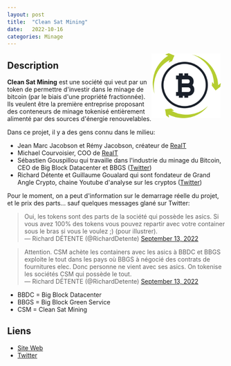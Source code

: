 ```yaml
---
layout: post
title:  "Clean Sat Mining"
date:   2022-10-16
categories: Minage
---
```

<img src="/img/cleanSatMiningLogo.svg" align="right" class="hide-on-small-only" style="height:150px; margin-right: 10px" />

## Description

**Clean Sat Mining** est une société qui veut par un token de permettre d'investir dans le minage de bitcoin (par le biais d'une propriété fractionnée). Ils veulent être la première entreprise proposant des conteneurs de minage tokenisé entièrement alimenté par des sources d'énergie renouvelables.

Dans ce projet, il y a des gens connu dans le milieu:
- Jean Marc Jacobson et Rémy Jacobson, créateur de [RealT](https://tokenise.fr/immobilier/2022/10/16/RealT.html)
- Michael Courvoisier, COO de [RealT](https://tokenise.fr/immobilier/2022/10/16/RealT.html)
- Sébastien Gouspillou qui travaille dans l'industrie du minage du Bitcoin, CEO de Big Block Datacenter et BBGS ([Twitter](https://twitter.com/SebGouspillou))
- Richard Détente et Guillaume Goualard qui sont fondateur de Grand Angle Crypto, chaine Youtube d'analyse sur les cryptos ([Twitter](https://twitter.com/GA_Crypto_))

Pour le moment, on a peut d'information sur le demarrage réelle du projet, et le prix des parts... sauf quelques messages glané sur Twitter:

<div class="row">
    <div class="col m6 offset-m3 s12">
        <blockquote>
        Oui, les tokens sont des parts de la société qui possède les asics. Si vous avez 100% des tokens vous pouvez repartir avec votre container sous le bras si vous le voulez ;) (pour illustrer).
        <br>&mdash; Richard DÉTENTE (@RichardDetente) <a href="https://twitter.com/RichardDetente/status/1569766308165591044?ref_src=twsrc%5Etfw">September 13, 2022</a>
        </blockquote>
    </div>
    <div class="col m6 offset-m3 s12">
        <blockquote>Attention. CSM achète les containers avec les asics à BBDC et BBGS exploite le tout dans les pays où BBGS à négocié des contrats de fournitures elec. Donc personne ne vient avec ses asics. On tokenise les sociétés CSM qui possède le tout.<br>
        &mdash; Richard DÉTENTE (@RichardDetente) <a href="https://twitter.com/RichardDetente/status/1569787688164761600?ref_src=twsrc%5Etfw">September 13, 2022</a>
        </blockquote>
    </div>
</div>

- BBDC = Big Block Datacenter
- BBGS = Big Block Green Service
- CSM = Clean Sat Mining

## Liens

- [Site Web](https://www.cleansatmining.com/)
- [Twitter](https://twitter.com/CleanSatMining)